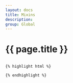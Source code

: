 ```yaml
---
layout: docs
title: Mixins
description: 
group: Global
---
```


# {{ page.title }}

<section id="headings clearfix">
	<h2 class="section__title"></h2>


	
	{% highlight html %}

	{% endhighlight %}

</section>